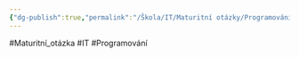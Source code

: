 ```yaml
---
{"dg-publish":true,"permalink":"/Škola/IT/Maturitní otázky/Programování/Základy algoritmizace/","created":"2023-12-19T09:12:01.264+01:00","updated":"2024-03-24T22:20:09.860+01:00"}
---
```


#Maturitní_otázka #IT #Programování 